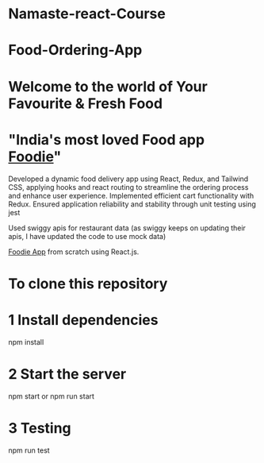 # Namaste-react-Course
# Food-Ordering-App
#  Welcome to the world of Your Favourite & Fresh Food
# "India's most loved Food app [Foodie](https://foddiiee.netlify.app/)"
Developed a dynamic food delivery app using React, Redux, and Tailwind CSS, applying hooks and react routing to streamline the ordering process and enhance user experience. Implemented efficient cart functionality with Redux. Ensured application reliability and stability through unit testing using jest

Used swiggy apis for restaurant data (as swiggy keeps on updating their apis, I have updated the code to use mock data)

[Foodie App](https://foddiiee.netlify.app/) from scratch using React.js.

# To clone this repository 
# 1 Install dependencies
npm install 
# 2 Start the server
npm start or npm run start
# 3 Testing
npm run test
